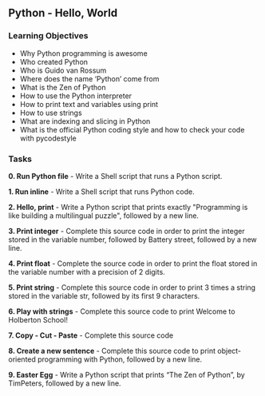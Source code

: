 ## Python - Hello, World

### Learning Objectives

- Why Python programming is awesome
- Who created Python
- Who is Guido van Rossum
- Where does the name ‘Python’ come from
- What is the Zen of Python
- How to use the Python interpreter
- How to print text and variables using print
- How to use strings
- What are indexing and slicing in Python
- What is the official Python coding style and how to check your code with pycodestyle

### Tasks

**0. Run Python file** - Write a Shell script that runs a Python script.

**1. Run inline** - Write a Shell script that runs Python code.

**2. Hello, print** - Write a Python script that prints exactly "Programming is like building a multilingual puzzle", followed by a new line.

**3. Print integer** - Complete this source code in order to print the integer stored in the variable number, followed by Battery street, followed by a new line.

**4. Print float** - Complete the source code in order to print the float stored in the variable number with a precision of 2 digits.

**5. Print string** - Complete this source code in order to print 3 times a string stored in the variable str, followed by its first 9 characters.

**6. Play with strings** - Complete this source code to print Welcome to Holberton School!

**7. Copy - Cut - Paste** - Complete this source code

**8. Create a new sentence** - Complete this source code to print object-oriented programming with Python, followed by a new line.

**9. Easter Egg** - Write a Python script that prints “The Zen of Python”, by TimPeters, followed by a new line.